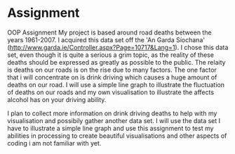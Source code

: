 # Assignment
OOP Assignment
My project is based around road deaths between the years 1961-2007. I acquired this data set off the 'An Garda Síochana' (http://www.garda.ie/Controller.aspx?Page=10717&Lang=1). I chose this data set, even though it is quite a serious a grim topic, as the reality of these deaths should be expressed as greatly as possible to the public. The relaity is deaths on our roads is on the rise due to many factors. The one factor that i will concentrate on is drink driving which causes a huge amount of deaths on our road. I will use a simple line graph to illustrate the fluctuation of deaths on our roads and my own visualisation to illustrate the affects alcohol has on your driving ability. 

I plan to collect more information on drink driving deaths to help with my visualisation and possibily gather another data set. I will use the data set I have to illustrate a simple line graph and use this assignment to test my abilities in processing to create beautiful visualisations and other aspects of coding i am not familiar with yet.
